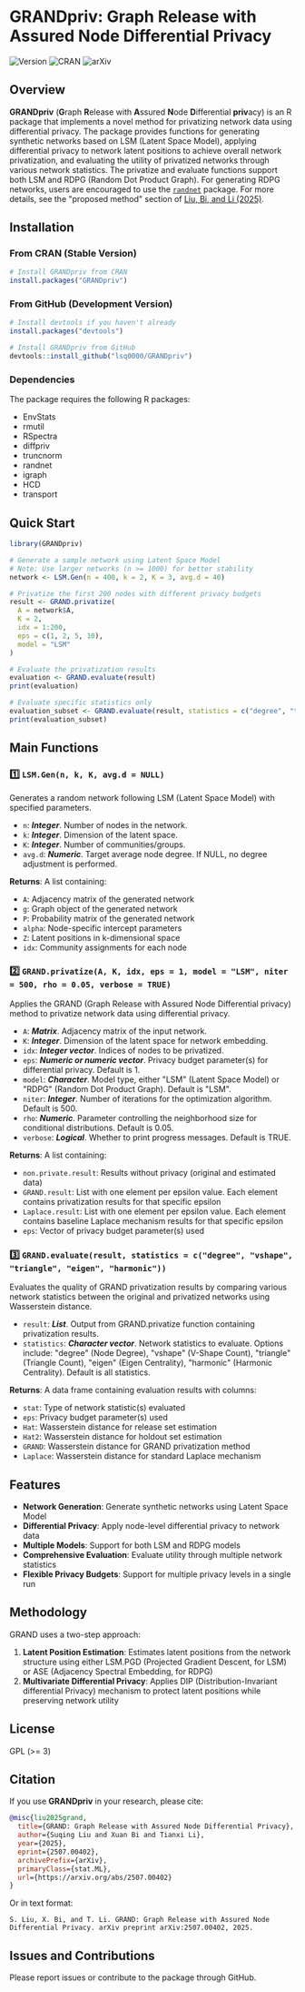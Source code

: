 # GRANDpriv: Graph Release with Assured Node Differential Privacy

![Version](https://img.shields.io/badge/version-v0.1.3-blue.svg)
![CRAN](https://img.shields.io/badge/CRAN-available-brightgreen.svg)
![arXiv](https://img.shields.io/badge/arXiv-2507.00402-b31b1b.svg)

## Overview

**GRANDpriv** (**G**raph **R**elease with **A**ssured **N**ode **D**ifferential **priv**acy) is an R package that implements a novel method for privatizing network data using differential privacy. The package provides functions for generating synthetic networks based on LSM (Latent Space Model), applying differential privacy to network latent positions to achieve overall network privatization, and evaluating the utility of privatized networks through various network statistics. The privatize and evaluate functions support both LSM and RDPG (Random Dot Product Graph). For generating RDPG networks, users are encouraged to use the [`randnet`](https://CRAN.R-project.org/package=randnet) package. For more details, see the "proposed method" section of [Liu, Bi, and Li (2025)](https://arxiv.org/abs/2507.00402).

## Installation

### From CRAN (Stable Version)

```r
# Install GRANDpriv from CRAN
install.packages("GRANDpriv")
```

<!-- *Note: CRAN version is currently under review and not yet available. Please use the development version from GitHub.* -->

### From GitHub (Development Version)

```r
# Install devtools if you haven't already
install.packages("devtools")

# Install GRANDpriv from GitHub
devtools::install_github("lsq0000/GRANDpriv")
```

### Dependencies

The package requires the following R packages:
- EnvStats
- rmutil  
- RSpectra
- diffpriv
- truncnorm
- randnet
- igraph
- HCD
- transport

## Quick Start

```r
library(GRANDpriv)

# Generate a sample network using Latent Space Model
# Note: Use larger networks (n >= 1000) for better stability
network <- LSM.Gen(n = 400, k = 2, K = 3, avg.d = 40)

# Privatize the first 200 nodes with different privacy budgets
result <- GRAND.privatize(
  A = network$A, 
  K = 2, 
  idx = 1:200, 
  eps = c(1, 2, 5, 10), 
  model = "LSM"
)

# Evaluate the privatization results
evaluation <- GRAND.evaluate(result)
print(evaluation)

# Evaluate specific statistics only
evaluation_subset <- GRAND.evaluate(result, statistics = c("degree", "triangle"))
print(evaluation_subset)
```

## Main Functions

### 1️⃣ `LSM.Gen(n, k, K, avg.d = NULL)`
Generates a random network following LSM (Latent Space Model) with specified parameters.

- `n`: ***Integer***. Number of nodes in the network.
- `k`: ***Integer***. Dimension of the latent space.
- `K`: ***Integer***. Number of communities/groups.
- `avg.d`: ***Numeric***. Target average node degree. If NULL, no degree adjustment is performed.

**Returns**: A list containing:
- `A`: Adjacency matrix of the generated network
- `g`: Graph object of the generated network
- `P`: Probability matrix of the generated network
- `alpha`: Node-specific intercept parameters
- `Z`: Latent positions in k-dimensional space
- `idx`: Community assignments for each node

### 2️⃣ `GRAND.privatize(A, K, idx, eps = 1, model = "LSM", niter = 500, rho = 0.05, verbose = TRUE)`
Applies the GRAND (Graph Release with Assured Node Differential privacy) method to privatize network data using differential privacy.

- `A`: ***Matrix***. Adjacency matrix of the input network.
- `K`: ***Integer***. Dimension of the latent space for network embedding.
- `idx`: ***Integer vector***. Indices of nodes to be privatized.
- `eps`: ***Numeric or numeric vector***. Privacy budget parameter(s) for differential privacy. Default is 1.
- `model`: ***Character***. Model type, either "LSM" (Latent Space Model) or "RDPG" (Random Dot Product Graph). Default is "LSM".
- `niter`: ***Integer***. Number of iterations for the optimization algorithm. Default is 500.
- `rho`: ***Numeric***. Parameter controlling the neighborhood size for conditional distributions. Default is 0.05.
- `verbose`: ***Logical***. Whether to print progress messages. Default is TRUE.

**Returns**: A list containing:
- `non.private.result`: Results without privacy (original and estimated data)
- `GRAND.result`: List with one element per epsilon value. Each element contains privatization results for that specific epsilon
- `Laplace.result`: List with one element per epsilon value. Each element contains baseline Laplace mechanism results for that specific epsilon
- `eps`: Vector of privacy budget parameter(s) used

### 3️⃣ `GRAND.evaluate(result, statistics = c("degree", "vshape", "triangle", "eigen", "harmonic"))`
Evaluates the quality of GRAND privatization results by comparing various network statistics between the original and privatized networks using Wasserstein distance.

- `result`: ***List***. Output from GRAND.privatize function containing privatization results.
- `statistics`: ***Character vector***. Network statistics to evaluate. Options include: "degree" (Node Degree), "vshape" (V-Shape Count), "triangle" (Triangle Count), "eigen" (Eigen Centrality), "harmonic" (Harmonic Centrality). Default is all statistics.

**Returns**: A data frame containing evaluation results with columns:
- `stat`: Type of network statistic(s) evaluated
- `eps`: Privacy budget parameter(s) used
- `Hat`: Wasserstein distance for release set estimation
- `Hat2`: Wasserstein distance for holdout set estimation
- `GRAND`: Wasserstein distance for GRAND privatization method
- `Laplace`: Wasserstein distance for standard Laplace mechanism

## Features

- **Network Generation**: Generate synthetic networks using Latent Space Model
- **Differential Privacy**: Apply node-level differential privacy to network data
- **Multiple Models**: Support for both LSM and RDPG models
- **Comprehensive Evaluation**: Evaluate utility through multiple network statistics
- **Flexible Privacy Budgets**: Support for multiple privacy levels in a single run

## Methodology

GRAND uses a two-step approach:
1. **Latent Position Estimation**: Estimates latent positions from the network structure using either LSM.PGD (Projected Gradient Descent, for LSM) or ASE (Adjacency Spectral Embedding, for RDPG)
2. **Multivariate Differential Privacy**: Applies DIP (Distribution-Invariant differential Privacy) mechanism to protect latent positions while preserving network utility

## License

GPL (>= 3)

## Citation

If you use **GRANDpriv** in your research, please cite:

```bibtex
@misc{liu2025grand,
  title={GRAND: Graph Release with Assured Node Differential Privacy},
  author={Suqing Liu and Xuan Bi and Tianxi Li},
  year={2025},
  eprint={2507.00402},
  archivePrefix={arXiv},
  primaryClass={stat.ML},
  url={https://arxiv.org/abs/2507.00402}
}
```

Or in text format:
```
S. Liu, X. Bi, and T. Li. GRAND: Graph Release with Assured Node Differential Privacy. arXiv preprint arXiv:2507.00402, 2025.
```

## Issues and Contributions

Please report issues or contribute to the package through GitHub.
